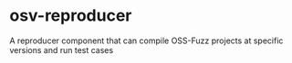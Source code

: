 # osv-reproducer
A reproducer component that can compile OSS-Fuzz projects at specific versions and run test cases
